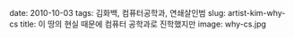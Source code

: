 ﻿date: 2010-10-03
tags: 김화백, 컴퓨터공학과, 연쇄살인범
slug: artist-kim-why-cs
title: 이 땅의 현실 때문에 컴퓨터 공학과로 진학했지만
image: why-cs.jpg
